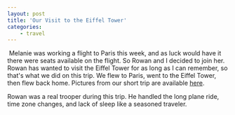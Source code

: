 ```yaml
---
layout: post
title: 'Our Visit to the Eiffel Tower'
categories:
    - travel
---
```

[<img src="http://photos.thecave.com/Trips/Europe/Eiffel-Tower-May-2013/i-xsrGKH2/0/Th/IMG_1293-Th.jpg" alt="" border="0" class="alignleft" />][gallery] Melanie was working a flight to Paris this week, and as luck would have it there were seats available on the flight. So Rowan and I decided to join her. Rowan has wanted to visit the Eiffel Tower for as long as I can remember, so that's what we did on this trip. We flew to Paris, went to the Eiffel Tower, then flew back home. Pictures from our short trip are available [here][gallery].

Rowan was a real trooper during this trip. He handled the long plane ride, time zone changes, and lack of sleep like a seasoned traveler. 

[gallery]: http://photos.thecave.com/Trips/Europe/Eiffel-Tower-May-2013/
